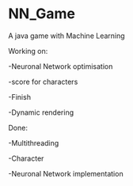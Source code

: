 # NN_Game

A java game with Machine Learning

Working on:

-Neuronal Network optimisation

-score for characters

-Finish

-Dynamic rendering



Done:

-Multithreading

-Character

-Neuronal Network implementation
